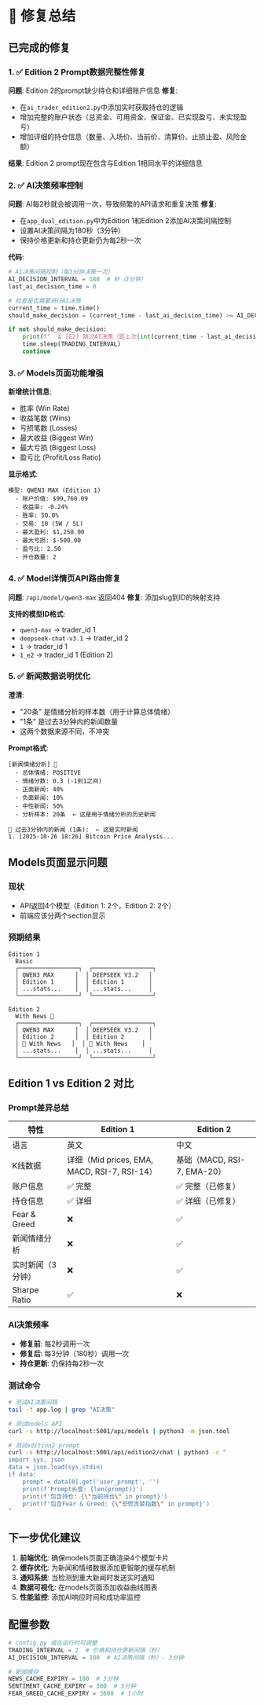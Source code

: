 # 🔧 修复总结

## 已完成的修复

### 1. ✅ Edition 2 Prompt数据完整性修复
**问题**: Edition 2的prompt缺少持仓和详细账户信息
**修复**: 
- 在`ai_trader_edition2.py`中添加实时获取持仓的逻辑
- 增加完整的账户状态（总资金、可用资金、保证金、已实现盈亏、未实现盈亏）
- 增加详细的持仓信息（数量、入场价、当前价、清算价、止损止盈、风险金额）

**结果**: Edition 2 prompt现在包含与Edition 1相同水平的详细信息

### 2. ✅ AI决策频率控制
**问题**: AI每2秒就会被调用一次，导致频繁的API请求和重复决策
**修复**: 
- 在`app_dual_edition.py`中为Edition 1和Edition 2添加AI决策间隔控制
- 设置AI决策间隔为180秒（3分钟）
- 保持价格更新和持仓更新仍为每2秒一次

**代码**:
```python
# AI决策间隔控制（每3分钟决策一次）
AI_DECISION_INTERVAL = 180  # 秒（3分钟）
last_ai_decision_time = 0

# 检查是否需要进行AI决策
current_time = time.time()
should_make_decision = (current_time - last_ai_decision_time) >= AI_DECISION_INTERVAL

if not should_make_decision:
    print(f"  ⏳ [E2] 跳过AI决策（距上次{int(current_time - last_ai_decision_time)}秒）")
    time.sleep(TRADING_INTERVAL)
    continue
```

### 3. ✅ Models页面功能增强
**新增统计信息**:
- 胜率 (Win Rate)
- 收益笔数 (Wins)
- 亏损笔数 (Losses)
- 最大收益 (Biggest Win)
- 最大亏损 (Biggest Loss)
- 盈亏比 (Profit/Loss Ratio)

**显示格式**:
```
模型: QWEN3 MAX (Edition 1)
  - 账户价值: $99,760.09
  - 收益率: -0.24%
  - 胜率: 50.0%
  - 交易: 10 (5W / 5L)
  - 最大盈利: $1,250.00
  - 最大亏损: $-500.00
  - 盈亏比: 2.50
  - 开仓数量: 2
```

### 4. ✅ Model详情页API路由修复
**问题**: `/api/model/qwen3-max` 返回404
**修复**: 添加slug到ID的映射支持

**支持的模型ID格式**:
- `qwen3-max` → trader_id 1
- `deepseek-chat-v3.1` → trader_id 2
- `1` → trader_id 1
- `1_e2` → trader_id 1 (Edition 2)

### 5. ✅ 新闻数据说明优化
**澄清**:
- "20条" 是情绪分析的样本数（用于计算总体情绪）
- "1条" 是过去3分钟内的新闻数量
- 这两个数据来源不同，不冲突

**Prompt格式**:
```
[新闻情绪分析] 💭
  - 总体情绪: POSITIVE
  - 情绪分数: 0.3 (-1到1之间)
  - 正面新闻: 40%
  - 负面新闻: 10%
  - 中性新闻: 50%
  - 分析样本: 20条  ← 这是用于情绪分析的历史新闻

📰 过去3分钟内的新闻 (1条):  ← 这是实时新闻
1. [2025-10-26 18:26] Bitcoin Price Analysis...
```

## Models页面显示问题

### 现状
- API返回4个模型（Edition 1: 2个，Edition 2: 2个）
- 前端应该分两个section显示

### 预期结果
```
Edition 1
  Basic
  ┌─────────────────┐  ┌─────────────────┐
  │ QWEN3 MAX      │  │ DEEPSEEK V3.2   │
  │ Edition 1      │  │ Edition 1       │
  │ ...stats...    │  │ ...stats...     │
  └─────────────────┘  └─────────────────┘

Edition 2
  With News 📰
  ┌─────────────────┐  ┌─────────────────┐
  │ QWEN3 MAX      │  │ DEEPSEEK V3.2   │
  │ Edition 2      │  │ Edition 2       │
  │ 📰 With News   │  │ 📰 With News    │
  │ ...stats...    │  │ ...stats...     │
  └─────────────────┘  └─────────────────┘
```

## Edition 1 vs Edition 2 对比

### Prompt差异总结

| 特性 | Edition 1 | Edition 2 |
|------|-----------|-----------|
| 语言 | 英文 | 中文 |
| K线数据 | 详细（Mid prices, EMA, MACD, RSI-7, RSI-14） | 基础（MACD, RSI-7, EMA-20） |
| 账户信息 | ✅ 完整 | ✅ 完整（已修复） |
| 持仓信息 | ✅ 详细 | ✅ 详细（已修复） |
| Fear & Greed | ❌ | ✅ |
| 新闻情绪分析 | ❌ | ✅ |
| 实时新闻（3分钟） | ❌ | ✅ |
| Sharpe Ratio | ✅ | ❌ |

### AI决策频率
- **修复前**: 每2秒调用一次
- **修复后**: 每3分钟（180秒）调用一次
- **持仓更新**: 仍保持每2秒一次

### 测试命令
```bash
# 测试AI决策间隔
tail -f app.log | grep "AI决策"

# 测试models API
curl -s http://localhost:5001/api/models | python3 -m json.tool

# 测试edition2 prompt
curl -s http://localhost:5001/api/edition2/chat | python3 -c "
import sys, json
data = json.load(sys.stdin)
if data:
    prompt = data[0].get('user_prompt', '')
    print(f'Prompt长度: {len(prompt)}')
    print(f'包含持仓: {\"当前持仓\" in prompt}')
    print(f'包含Fear & Greed: {\"恐慌贪婪指数\" in prompt}')
"
```

## 下一步优化建议

1. **前端优化**: 确保models页面正确渲染4个模型卡片
2. **缓存优化**: 为新闻和情绪数据添加更智能的缓存机制
3. **通知系统**: 当检测到重大新闻时发送实时通知
4. **数据可视化**: 在models页面添加收益曲线图表
5. **性能监控**: 添加AI响应时间和成功率监控

## 配置参数

```python
# config.py 或在运行时可调整
TRADING_INTERVAL = 2  # 价格和持仓更新间隔（秒）
AI_DECISION_INTERVAL = 180  # AI决策间隔（秒）- 3分钟

# 新闻缓存
NEWS_CACHE_EXPIRY = 180  # 3分钟
SENTIMENT_CACHE_EXPIRY = 300  # 5分钟
FEAR_GREED_CACHE_EXPIRY = 3600  # 1小时
```





